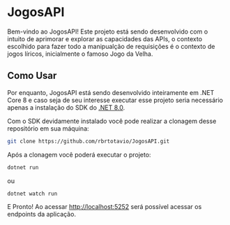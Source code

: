 # JogosAPI

Bem-vindo ao JogosAPI! Este projeto está sendo desenvolvido com o intuito de aprimorar e explorar as capacidades das APIs, o contexto escolhido para fazer todo a manipualção de requisições é o contexto de jogos líricos, inicialmente o famoso Jogo da Velha.

## Como Usar

Por enquanto, JogosAPI está sendo desenvolvido inteiramente em .NET Core 8 e caso seja de seu interesse executar esse projeto seria necessário apenas a instalação do SDK do [.NET 8.0](https://dotnet.microsoft.com/pt-br/download).

Com o SDK devidamente instalado você pode realizar a clonagem desse repositório em sua máquina:

```bash
git clone https://github.com/rbrtotavio/JogosAPI.git
```

Após a clonagem você poderá executar o projeto:

```bash
dotnet run
```

ou

```bash
dotnet watch run
```

E Pronto! Ao acessar [http://localhost:5252](http://localhost:5252) será possível acessar os endpoints da aplicação. 
